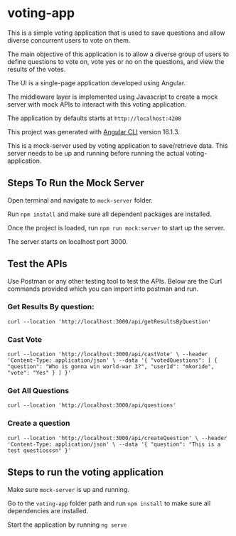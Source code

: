 # voting-app

This is a simple voting application that is used to save questions and allow diverse concurrent users to vote on them.
 
The main objective of this application is to allow a
diverse group of users to define questions to vote on, vote yes or no on the questions, and view the
results of the votes. 

The UI is a single-page application developed using Angular. 

The middleware layer is implemented using Javascript to create a mock server with mock APIs to interact with this voting application.

The application by defaults starts at `http://localhost:4200`

This project was generated with [Angular CLI](https://github.com/angular/angular-cli) version 16.1.3.

This is a mock-server used by voting application to save/retrieve data.
This server needs to be up and running before running the actual voting-application.

## Steps To Run the Mock Server

Open terminal and navigate to `mock-server` folder.

Run `npm install` and make sure all dependent packages are installed.

Once the project is loaded, run `npm run mock:server` to start up the server.

The server starts on localhost port 3000.

## Test the APIs

Use Postman or any other testing tool to test the APIs. Below are the Curl commands provided which you can import into postman and run.

### Get Results By question:
`curl --location 'http://localhost:3000/api/getResultsByQuestion'`

### Cast Vote
`curl --location 'http://localhost:3000/api/castVote' \
--header 'Content-Type: application/json' \
--data '{
    "votedQuestions": [
        {
            "question": "Who is gonna win world-war 3?",
            "userId": "mkoride",
            "vote": "Yes"
        }
    ]
}'`

### Get All Questions
`curl --location 'http://localhost:3000/api/questions'`

### Create a question
`curl --location 'http://localhost:3000/api/createQuestion' \
--header 'Content-Type: application/json' \
--data '{
    "question": "This is a test questiosssn"
}'`


## Steps to run the voting application

Make sure `mock-server` is up and running.

Go to the `voting-app` folder path and run `npm install` to make sure all dependencies are installed.

Start the application by running `ng serve`
